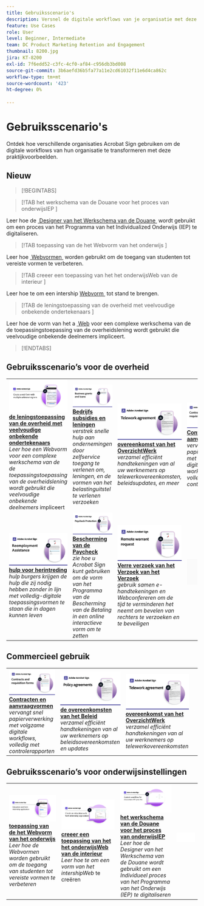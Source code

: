 ```yaml
---
title: Gebruiksscenario's
description: Versnel de digitale workflows van je organisatie met deze voorbeelden van overheid en commerciële elektronische handtekeningen
feature: Use Cases
role: User
level: Beginner, Intermediate
team: DC Product Marketing Retention and Engagement
thumbnail: 8200.jpg
jira: KT-8200
exl-id: 7f6edd52-c3fc-4cf0-af84-c956db3bd008
source-git-commit: 3b6aefd36b5fa77a11e2cd61032f11e6d4ca862c
workflow-type: tm+mt
source-wordcount: '423'
ht-degree: 0%

---
```


# Gebruiksscenario&#39;s

Ontdek hoe verschillende organisaties Acrobat Sign gebruiken om de digitale workflows van hun organisatie te transformeren met deze praktijkvoorbeelden.

## Nieuw

>[!BEGINTABS]

>[!TAB  het werkschema van de Douane voor het proces van onderwijsIEP ]

Leer hoe de [&#x200B; Designer van het Werkschema van de Douane &#x200B;](usecase-edu-iep.md) wordt gebruikt om een proces van het Programma van het Individualized Onderwijs (IEP) te digitaliseren.

>[!TAB  toepassing van de het Webvorm van het onderwijs ]

Leer hoe [&#x200B; Webvormen &#x200B;](usecase-edu-intern.md) worden gebruikt om de toegang van studenten tot vereiste vormen te verbeteren.

>[!TAB  creeer een toepassing van het het onderwijsWeb van de interieur ]

Leer hoe te om een intership [&#x200B; Webvorm &#x200B;](usecase-edu-intern-create.md) tot stand te brengen.

>[!TAB  de leningstoepassing van de overheid met veelvoudige onbekende ondertekenaars ]

Leer hoe de vorm van het a [&#x200B; Web &#x200B;](webform-multiple-signers.md) voor een complexe werkschema van de de toepassingstoepassing van de overheidslening wordt gebruikt die veelvoudige onbekende deelnemers impliceert.

>[!ENDTABS]

## Gebruiksscenario’s voor de overheid

<table style="table-layout:fixed">
<tr>
  <td>
    <a href="webform-multiple-signers.md">
      <img alt="Aanvraag van overheidsleningen met meerdere onbekende ondertekenaars" src="../assets/Web-form-unknown.png" />
    </a>
    <div>
    <a href="webform-multiple-signers.md"><strong> de leningstoepassing van de overheid met veelvoudige onbekende ondertekenaars </strong></a>
    </div>
    <em> Leer hoe een Webvorm voor een complexe werkschema van de de toepassingstoepassing van de overheidslening wordt gebruikt die veelvoudige onbekende deelnemers </em> impliceert
    <br>
  </td> 
  <td>
    <a href="usecasegovgrants.md">
      <img alt="Bedrijfssubsidies en leningen" src="../assets/UC_Business.png" />
    </a>
    <div>
    <a href="usecasegovgrants.md"><strong> Bedrijfs subsidies en leningen </strong></a>
    </div>
    <em> verstrek snelle hulp aan ondernemingen door zelfservice toegang te verlenen om, leningen, en de vormen van het belastinguitstel te verlenen verzoeken </em>
    <br>
  </td> 
  <td>
    <a href="usecasegovtelework.md">
      <img alt="Telovereenkomst" src="../assets/UC_MegasignR.png" />
    </a>
    <div>
    <a href="usecasegovtelework.md"><strong> overeenkomst van het OverzichtWerk </strong></a>
    </div>
    <em> verzamel efficiënt handtekeningen van al uw werknemers op telewerkovereenkomsten, beleidsupdates, en meer </em>
    <br>
  </td>
  <td>
    <a href="usecasegovcontracts.md">
      <img alt="Contracten en aanvraagformulieren" src="../assets/UC_WorkflowR.png" />
    </a>
    <div>
    <a href="usecasegovcontracts.md"><strong> Contracten en aanvraagvormen </strong></a>
    </div>
    <em> vervangt snel papierverwerking met volgzame digitale workflows, volledig met controlerapporten </em>
    <br>
  </td>
</tr>
<tr>
 <td>
    <a href="usecasegovreemployment.md">
      <img alt="Herwerkgelegenheidssteun" src="../assets/UC_WebformsR.png" />
    </a>
    <div>
    <a href="usecasegovreemployment.md"><strong> hulp voor herintreding </strong></a>
    </div>
    <em> hulp burgers krijgen de hulp die zij nodig hebben zonder in lijn met volledig-digitale toepassingsvormen te staan die in dagen kunnen leven </em>
    <br>
  </td>
  <td>
    <a href="usecasegovpaycheck.md">
      <img alt="Paycheck-beveiliging" src="../assets/UC_PaycheckProtectionR.png" />
    </a>
    <div>
    <a href="usecasegovpaycheck.md"><strong> Bescherming van de Paycheck </strong></a>
    </div>
    <em> zie hoe u Acrobat Sign kunt gebruiken om de vorm van het Programma van de Bescherming van de Betaling in een online interactieve vorm om te zetten </em>
    <br>
  </td>
  <td>
    <a href="usecasegovremote.md">
      <img alt="Verzoek om extern bevel" src="../assets/UC_Remote_WarrantR.png" />
    </a>
    <div>
    <a href="usecasegovremote.md"><strong> Verre verzoek van het Verzoek van het Verzoek </strong></a>
    </div>
    <em> gebruik samen e-handtekeningen en Webconfereren om de tijd te verminderen het neemt om bevelen van rechters te verzoeken en te beveiligen </em>
    <br>
  </td>
  <td>
    <img alt="Spacer" src="../assets/Grayspacer.png" />
    <div>
    <br>
  </td>
</tr>
</table>

## Commercieel gebruik

<table style="table-layout:fixed">
<tr>
  <td>
    <a href="usecasecomcontracts.md">
      <img alt="Contracten en aanvraagformulieren" src="../assets/UC_WorkflowR.png" />
    </a>
    <div>
    <a href="usecasecomcontracts.md"><strong> Contracten en aanvraagvormen </strong></a>
    </div>
    <em> vervangt snel papierverwerking met volgzame digitale workflows, volledig met controlerapporten </em>
    <br>
  </td> 
  <td>
    <a href="usecasecompolicy.md">
      <img alt="Beleidsovereenkomsten" src="../assets/UC_Policy.png" />
    </a>
    <div>
    <a href="usecasecompolicy.md"><strong> de overeenkomsten van het Beleid </strong></a>
    </div>
    <em> verzamel efficiënt handtekeningen van al uw werknemers op beleidsovereenkomsten en updates </em>
    <br>
  </td>
  <td>
    <a href="usecasecomtelework.md">
      <img alt="Telovereenkomst" src="../assets/UC_MegasignR.png" />
    </a>
    <div>
    <a href="usecasecomtelework.md"><strong> overeenkomst van het OverzichtWerk </strong></a>
    </div>
    <em> verzamel efficiënt handtekeningen van al uw werknemers op telewerkovereenkomsten </em>
    <br>
  </td>
  <td>
    <img alt="Spacer" src="../assets/Whitespacer.png" />
    <div>
    <br>
  </td>
</tr>
</table>

## Gebruiksscenario’s voor onderwijsinstellingen

<table style="table-layout:fixed">
<tr>
  <td>
    <a href="usecase-edu-intern.md">
      <img alt="Onderwijswebformulierinternatietoepassing" src="../assets/Webform-internship.png" />
    </a>
    <div>
    <a href="usecase-edu-intern.md"><strong> toepassing van de het Webvorm van het onderwijs </strong></a>
    </div>
    <em> Leer hoe de Webvormen worden gebruikt om de toegang van studenten tot vereiste vormen te verbeteren </em>
    <br>
  </td> 
  <td>
    <a href="usecase-edu-intern-create.md">
      <img alt="Een educatieve webtoepassing voor formulierinternatie maken" src="../assets/Webform-internship-create.png" />
    </a>
    <div>
    <a href="usecase-edu-intern-create.md"><strong> creeer een toepassing van het het onderwijsWeb van de interieur </strong></a>
    </div>
    <em> Leer hoe te om een vorm van het intershipWeb </em> te creëren
    <br>
  </td> 
  <td>
    <a href="usecase-edu-iep.md">
      <img alt="Aangepaste workflow voor IEP-onderwijsproces" src="../assets/Workflow-iep.png" />
    </a>
    <div>
    <a href="usecase-edu-iep.md"><strong> het werkschema van de Douane voor het proces van onderwijsIEP </strong></a>
    </div>
    <em> Leer hoe de Designer van het Werkschema van de Douane wordt gebruikt om een Individueel proces van het Programma van het Onderwijs (IEP) te digitaliseren </em>
    <br>
  </td>
  <td>
    <img alt="Spacer" src="../assets/Whitespacer.png" />
    <div>
    <br>
  </td>
</tr>
</table>

